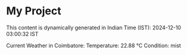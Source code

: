 # My Project

This content is dynamically generated in Indian Time (IST): 2024-12-10 03:00:32 IST


Current Weather in Coimbatore:
Temperature: 22.88 °C
Condition: mist
